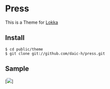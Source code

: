 # Press

This is a Theme for [Lokka](http://lokka.org)

## Install

    $ cd public/theme
    $ git clone git://github.com/daic-h/press.git

## Sample

[<img src="http://cdn-ak.f.st-hatena.com/images/fotolife/b/bunnyhop/20111028/20111028144430.png?1319780725"/>]

